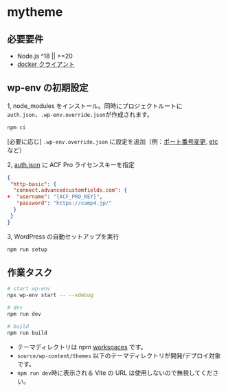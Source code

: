# mytheme

## 必要要件

- Node.js ^18 || >=20
- [docker クライアント](https://www.docker.com/get-started)

## wp-env の初期設定

1, node_modules をインストール。同時にプロジェクトルートに`auth.json`、`.wp-env.override.json`が作成されます。

```sh
npm ci
```

[必要に応じ] `.wp-env.override.json` に設定を追加（例：[ポート番号変更](https://github.com/WordPress/gutenberg/tree/HEAD/packages/env#custom-port-numbers), [etc](https://github.com/WordPress/gutenberg/tree/HEAD/packages/env#examples)など）

2, [auth.json](https://www.advancedcustomfields.com/resources/installing-acf-pro-with-composer/) に ACF Pro ライセンスキーを指定

```json
{
 "http-basic": {
  "connect.advancedcustomfields.com": {
+  "username": "{ACF_PRO_KEY}",
   "password": "https://camp4.jp/"
  }
 }
}
```

3, WordPress の自動セットアップを実行

```sh
npm run setup
```

## 作業タスク

```sh
# start wp-env
npx wp-env start -- --xdebug

# dev
npm run dev

# build
npm run build
```

- テーマディレクトリは npm [workspaces](https://docs.npmjs.com/cli/v7/using-npm/workspaces) です。
- `source/wp-content/themes` 以下のテーマディレクトリが開発/デプロイ対象です。
- `npm run dev`時に表示される Vite の URL は使用しないので無視してください。
